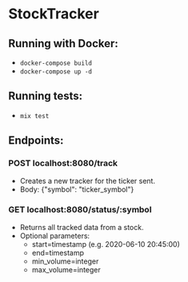 # StockTracker

## Running with Docker:
- ```docker-compose build```
- ```docker-compose up -d```

## Running tests:
- ```mix test```

## Endpoints:
### POST localhost:8080/track
- Creates a new tracker for the ticker sent.
- Body: {"symbol": "ticker_symbol"}

### GET  localhost:8080/status/:symbol
- Returns all tracked data from a stock.
- Optional parameters:
  - start=timestamp (e.g. 2020-06-10 20:45:00)
  - end=timestamp
  - min_volume=integer
  - max_volume=integer
